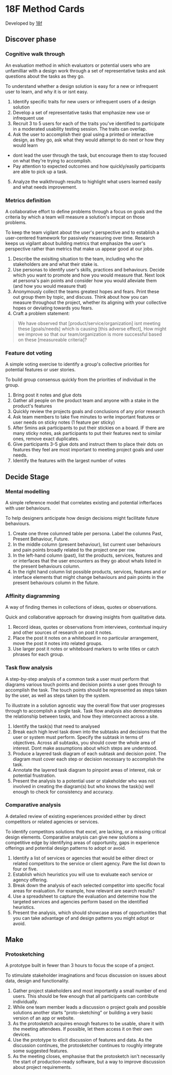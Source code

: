 # 18F Method Cards
Developed by [18f](http://18f.gov/)

## Discover phase
### Cognitive walk through
An evaluation method in which evaluators or potential users who are unfamilliar with a design work through a set of representative tasks and ask questions about the tasks as they go.

To understand whether a design solution is easy for a new or infrequent user to learn, and why it is or isnt easy.

1. Identify specific traits for new users or infrequent users of a design solution
2. Develop a set of representative tasks that emphasize new use or infrequent use
3. Recruit 3 to 5 users for each of the traits you've identified to participate in a moderated usability testing session. The traits can overlap.
4. Ask the user to accomplish their goal using a printed or interactive design, as they go, ask what they would attempt to do next or how they would learn
- dont lead the user through the task, but encourage them to stay focused on what they're trying to accomplish.
- Pay attention to expected outcomes and how quickly/easily participants are able to pick up a task.
5. Analyze the walkthrough results to highlight what users learned easily and what needs improvement.

### Metrics definition
A collaborative effort to define problems through a focus on goals and the criteria by which a team will measure a solution's impcat on those problems.

To keep the team vigilant about the user's perspective and to establish a user-centered framework for passively measuring over time. Research keeps us vigilant about building metrics that emphasize the user's perspective rather than metrics that make us appear good at our jobs.

1. Describe the exisiting situation to the team, including who the stakeholders are and what their stake is.
2. Use personas to identify user's skills, practices and behaviours. Decide which you want to promote and how you would measure that. Next look at persona's pain points and consider how you would alleviate them (and how you would measure that)
3. Anonymously collect the teams greatest hopes and fears. Print these out group them by topic, and discuss. Think about how you can measure throughout the project, whether its aligning with your collective hopes or deviating towards you fears.
4. Craft a problem statement:
> We have observed that [product/service/organization] isnt meeting these [goals/needs] which is causing [this adverse effect], How might we improve so that our team/organization is more successful based on these [measureable criteria]?

### Feature dot voting
A simple voting exercise to identify a group's collective priorities for potential features or user stories.

To build group consensus quickly from the priorities of individual in the group.

1. Bring post it notes and glue dots
2. Gather all people on the product team and anyone with a stake in the product's features
3. Quickly review the projects goals and conclusions of any prior research
4. Ask team members to take five minutes to write important features or user needs on sticky notes (1 feature per sticky)
5. After 5mins ask participants to put their stickies on a board. IF there are many sticky notes, ask participants to put their features next to similar ones, remove exact duplicates.
6. Give participants 3-5 glue dots and instruct them to place their dots on features they feel are most important to meeting project goals and user needs.
7. Identify the features with the largest number of votes

## Decide Stage
### Mental modelling
A simple reference model that correlates existing and potential infterfaces with user behaviours.

To help designers anticipate how design decisions might facilitate future behaviours.

1. Create one three columned table per persona. Label the columns Past, Present Behaviour, Future.
2. In the middle column (present behaviour), list current user behaviours and pain points broadly related to the project one per row.
3. In the left-hand column (past), list the products, services, features and or interfaces that the user encounters as they go about whats listed in the present behaviours column.
4. In the right hand column list possible products, services, features and or interface elements that might change behaviours and pain points in the present behaviours column in the future.

### Affinity diagramming
A way of finding themes in collections of ideas, quotes or observations.

Quick and collaborative approach for drawing insights from qualitative data.

1. Record ideas, quotes or observations from interviews, contextual inquiry and other sources of research on post it notes.
2. Place the post it notes on a whiteboard in no particular arrangement, move the post it notes into related groups.
3. Use larger post it notes or whiteboard markers to write titles or catch phrases for each group.

### Task flow analysis
A step-by-step analysis of a common task a user must perform that diagrams various touch points and decision points a user goes through to accomplish the task. The touch points should be represented as steps taken by the user, as well as steps taken by the system.

To illustrate in a solution agnostic way the overall flow that user progresses through to accomplish a single task. Task flow analysis also demonstrates the relationship between tasks, and how they interconnect across a site.

1. Identify the task(s) that need to analysed
2. Break each high level task down into the subtasks and decisions that the user or system must perform. Specify the subtask in terms of objectives. Across all subtasks, you should cover the whole area of interest. Dont make assumptions about which steps are understood.
3. Produce a layered task diagram of each subtask and decision point. The diagram must cover each step or decision necessary to accomplish the task.
4. Annotate the layered task diagram to pinpoint areas of interest, risk or potential frustration.
5. Present the analysis to a potential user or stakeholder who was not involved in creating the diagram(s) but who knows the task(s) well enough to check for consistency and accuracy.

### Comparative analysis
A detailed review of existing experiences provided either by direct competitors or related agencies or services.

To identify competitors solutions that excel, are lacking, or a missing critical design elements. Comparative analysis can give new solutions a competitive edge by identifying areas of opportunity, gaps in experience offerings and potential design patterns to adopt or avoid.

1. Identify a list of services or agencies that would be either direct or related competitors to the service or client agency. Pare the list down to four or five.
2. Establish which heuristics you will use to evaluate each service or agency offering.
3. Break down the analysis of each selected competitor into specific focal areas for evaluation. For example, how relevant are search results?
4. Use a spreadsheet to capture the evaluation and determine how the targeted services and agencies perform based on the identified heuristics.
5. Present the analysis, which should showcase areas of opportunities that you can take advantage of and design patterns you might adopt or avoid.

## Make
### Protosketching
A prototype built in fewer than 3 hours to focus the scope of a project.

To stimulate stakeholder imaginations and focus discussion on issues about data, design and functionality.

1. Gather project stakeholders and most importantly a small number of end users. This should be few enough that all participants can contribute individually.
2. While one team member leads a discussion o project goals and possible solutions another starts "proto-sketching" or building a very basic version of an app or website.
3. As the protosketch acquires enough features to be usable, share it with the meeting attendees. If possible, let them access it on their own devices.
4. Use the prototype to elicit discussion of features and data. As the discussion continues, the protosketcher continues to roughly integrate some suggested features.
5. As the meeting closes, emphasise that the protosketch isn't necessarily the start of production-ready software, but a way to improve discussion about project requirements.
